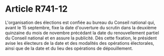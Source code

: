 # Article R741-12

L'organisation des élections est confiée au bureau du Conseil national qui, avant le 15 septembre, fixe la date d'ouverture du scrutin dans la deuxième quinzaine du mois de novembre précédant la date du renouvellement partiel du Conseil national et en assure la publicité. Dès cette fixation, le président avise les électeurs de la date et des modalités des opérations électorales, ainsi que de la date et du lieu des opérations de dépouillement.
